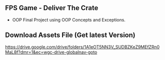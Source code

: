 ## FPS Game - Deliver The Crate
- OOP Final Project using OOP Concepts and Exceptions.

## Download Assets File (Get latest Version)
https://drive.google.com/drive/folders/1A1eOT5NN3V_SUDBZKeZ9MEfZRn0MaL8f?dmr=1&ec=wgc-drive-globalnav-goto